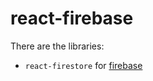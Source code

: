 # react-firebase

There are the libraries:

- `react-firestore` for [firebase](https://github.com/firebase/firebase-js-sdk)

